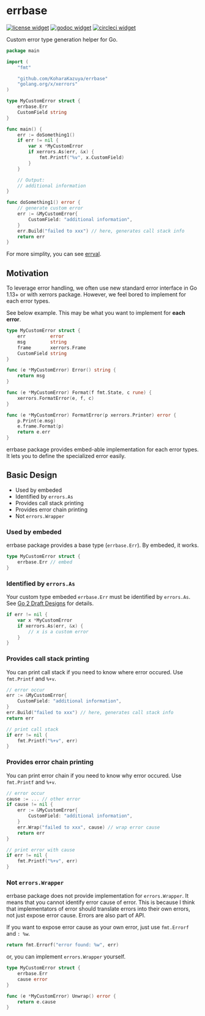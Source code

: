 # errbase

[![license widget]][license] [![godoc widget]][godoc] [![circleci widget]][circleci]

Custom error type generation helper for Go.

```go
package main

import (
	"fmt"

	"github.com/KoharaKazuya/errbase"
	"golang.org/x/xerrors"
)

type MyCustomError struct {
	errbase.Err
	CustomField string
}

func main() {
	err := doSomething1()
	if err != nil {
		var x *MyCustomError
		if xerrors.As(err, &x) {
			fmt.Printf("%v", x.CustomField)
		}
	}

	// Output:
	// additional information
}

func doSomething1() error {
	// generate custom error
	err := &MyCustomError{
		CustomField: "additional information",
	}
	err.Build("failed to xxx") // here, generates call stack info
	return err
}
```

For more simplity, you can see [errval](https://github.com/KoharaKazuya/errval).

## Motivation

To leverage error handling, we often use new standard error interface in Go 1.13+ or with xerrors package. However, we feel bored to implement for each error types.

See below example. This may be what you want to implement for **each error**.

```go
type MyCustomError struct {
	err         error
	msg         string
	frame       xerrors.Frame
	CustomField string
}

func (e *MyCustomError) Error() string {
	return msg
}

func (e *MyCustomError) Format(f fmt.State, c rune) {
	xerrors.FormatError(e, f, c)
}

func (e *MyCustomError) FormatError(p xerrors.Printer) error {
	p.Print(e.msg)
	e.frame.Format(p)
	return e.err
}
```

errbase package provides embed-able implementation for each error types. It lets you to define the specialized error easily.

## Basic Design

- Used by embeded
- Identified by `errors.As`
- Provides call stack printing
- Provides error chain printing
- Not `errors.Wrapper`

### Used by embeded

errbase package provides a base type (`errbase.Err`). By embeded, it works.

```go
type MyCustomError struct {
	errbase.Err // embed
}
```

### Identified by `errors.As`

Your custom type embeded `errbase.Err` must be identified by `errors.As`. See [Go 2 Draft Designs](https://go.googlesource.com/proposal/+/master/design/go2draft-error-inspection.md) for details.

```go
if err != nil {
	var x *MyCustomError
	if xerrors.As(err, &x) {
		// x is a custom error
	}
}
```

### Provides call stack printing

You can print call stack if you need to know where error occured. Use `fmt.Printf` and `%+v`.

```go
// error occur
err := &MyCustomError{
	CustomField: "additional information",
}
err.Build("failed to xxx") // here, generates call stack info
return err

// print call stack
if err != nil {
	fmt.Printf("%+v", err)
}
```

### Provides error chain printing

You can print error chain if you need to know why error occured. Use `fmt.Printf` and `%+v`.

```go
// error occur
cause := ... // other error
if cause != nil {
	err := &MyCustomError{
		CustomField: "additional information",
	}
	err.Wrap("failed to xxx", cause) // wrap error cause
	return err
}

// print error with cause
if err != nil {
	fmt.Printf("%+v", err)
}
```

### Not `errors.Wrapper`

errbase package does not provide implementation for `errors.Wrapper`. It means that you cannot identify error cause of error.
This is because I think that implementators of error should translate errors into their own errors, not just expose error cause. Errors are also part of API.

If you want to expose error cause as your own error, just use `fmt.Errorf` and `: %w`.

```go
return fmt.Errorf("error found: %w", err)
```

or, you can implement `errors.Wrapper` yourself.

```go
type MyCustomError struct {
	errbase.Err
	cause error
}

func (e *MyCustomError) Unwrap() error {
	return e.cause
}
```

[license]: https://github.com/KoharaKazuya/errbase/blob/master/LICENSE
[license widget]: https://img.shields.io/github/license/KoharaKazuya/errbase.svg
[godoc]: https://godoc.org/github.com/KoharaKazuya/errbase
[godoc widget]: https://godoc.org/github.com/KoharaKazuya/errbase?status.svg
[circleci]: https://circleci.com/gh/KoharaKazuya/errbase
[circleci widget]: https://img.shields.io/circleci/build/gh/KoharaKazuya/errbase.svg

